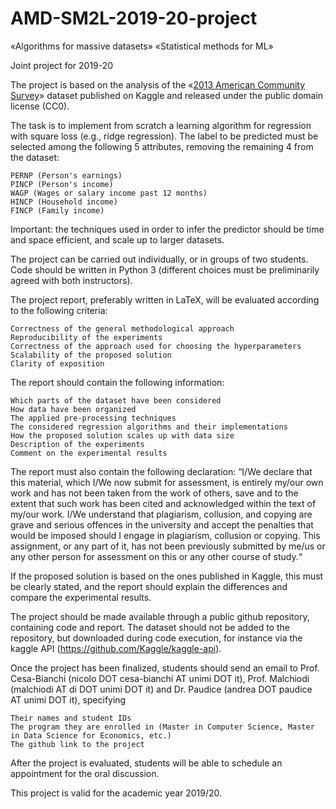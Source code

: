 # AMD-SM2L-2019-20-project

«Algorithms for massive datasets»
«Statistical methods for ML»

Joint project for 2019-20

The project is based on the analysis of the «[2013 American Community Survey](https://www.kaggle.com/census/2013-american-community-survey)» dataset published on Kaggle and released under the public domain license (CC0).

The task is to implement from scratch a learning algorithm for regression with square loss (e.g., ridge regression). The label to be predicted must be selected among the following 5 attributes, removing the remaining 4 from the dataset:

    PERNP (Person's earnings)
    PINCP (Person's income)
    WAGP (Wages or salary income past 12 months)
    HINCP (Household income)
    FINCP (Family income)

Important: the techniques used in order to infer the predictor should be time and space efficient, and scale up to larger datasets.

The project can be carried out individually, or in groups of two students. Code should be written in Python 3 (different choices must be preliminarily agreed with both instructors).

The project report, preferably written in LaTeX, will be evaluated according to the following criteria:

    Correctness of the general methodological approach
    Reproducibility of the experiments
    Correctness of the approach used for choosing the hyperparameters
    Scalability of the proposed solution
    Clarity of exposition

The report should contain the following information:

    Which parts of the dataset have been considered
    How data have been organized
    The applied pre-processing techniques
    The considered regression algorithms and their implementations
    How the proposed solution scales up with data size
    Description of the experiments
    Comment on the experimental results

The report must also contain the following declaration: “I/We declare that this material, which I/We now submit for assessment, is entirely my/our own work and has not been taken from the work of others, save and to the extent that such work has been cited and acknowledged within the text of my/our work. I/We understand that plagiarism, collusion, and copying are grave and serious offences in the university and accept the penalties that would be imposed should I engage in plagiarism, collusion or copying. This assignment, or any part of it, has not been previously submitted by me/us or any other person for assessment on this or any other course of study.“

If the proposed solution is based on the ones published in Kaggle, this must be clearly stated, and the report should explain the differences and compare the experimental results.

The project should be made available through a public github repository, containing code and report. The dataset should not be added to the repository, but downloaded during code execution, for instance via the kaggle API (https://github.com/Kaggle/kaggle-api).

Once the project has been finalized, students should send an email to Prof. Cesa-Bianchi (nicolo DOT cesa-bianchi AT unimi DOT it), Prof. Malchiodi (malchiodi AT di DOT unimi DOT it) and Dr. Paudice (andrea DOT paudice AT unimi DOT it), specifying

    Their names and student IDs
    The program they are enrolled in (Master in Computer Science, Master in Data Science for Economics, etc.)
    The github link to the project

After the project is evaluated, students will be able to schedule an appointment for the oral discussion.

This project is valid for the academic year 2019/20.
